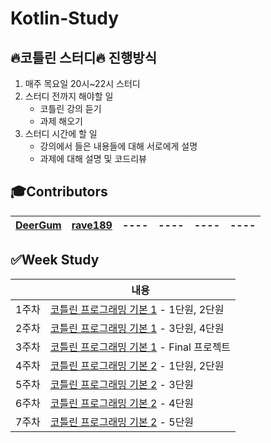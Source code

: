 # Kotlin-Study

## :fire:코틀린 스터디:fire: 진행방식

1. 매주 목요일 20시~22시 스터디
2. 스터디 전까지 해야할 일
   - 코틀린 강의 듣기
   - 과제 해오기
3. 스터디 시간에 할 일
   - 강의에서 들은 내용들에 대해 서로에게 설명
   - 과제에 대해 설명 및 코드리뷰



## &#127891;Contributors

| [DeerGum](https://github.com/DeerGum) | [rave189](https://github.com/rave189) | ---- | ---- | ---- | ---- |
| ---- | ---- | ---- | ---- | ---- | ---- |

## &#9989;Week Study

|       | 내용                                                         |
| ----- | ------------------------------------------------------------ |
| 1주차 | [코틀린 프로그래밍 기본 1](https://www.boostcourse.org/mo132/joinLectures/28611) - 1단원, 2단원 |
| 2주차 | [코틀린 프로그래밍 기본 1](https://www.boostcourse.org/mo132/joinLectures/28611) - 3단원, 4단원 |
| 3주차 | [코틀린 프로그래밍 기본 1](https://www.boostcourse.org/mo132/joinLectures/28611) - Final 프로젝트 |
| 4주차 | [코틀린 프로그래밍 기본 2](https://www.boostcourse.org/mo234/joinLectures/44859) - 1단원, 2단원 |
| 5주차 | [코틀린 프로그래밍 기본 2](https://www.boostcourse.org/mo234/joinLectures/44859) - 3단원 |
| 6주차 | [코틀린 프로그래밍 기본 2](https://www.boostcourse.org/mo234/joinLectures/44859) - 4단원 |
| 7주차 | [코틀린 프로그래밍 기본 2](https://www.boostcourse.org/mo234/joinLectures/44859) - 5단원 |
